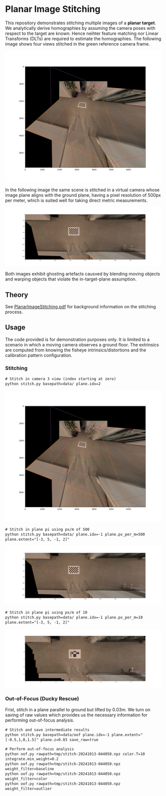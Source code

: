 # Planar Image Stitching

This repository demonstrates stitching multiple images of a **planar target**. We analytically derive homographies by assuming the camera poses with respect to the target are known. Hence neihter feature matching nor  Linear Transforms (DLTs) are required to estimate the homographies. The following image shows four views stitched in the green reference camera frame. 

<p align="center" width="100%">
<img src="etc/stitch-cam2.png" />
</p>

In the following image the same scene is stitched in a virtual camera whose image plane aligns with the ground plane, having a pixel resolution of 500px per meter, which is suited well for taking direct metric measurements.

<p align="center" width="100%">
<img src="etc/stitch-pi-500.png" />
</p>

Both images exhibit ghosting artefacts causved by blending moving objects and warping objects that violate the in-target-plane assumption. 

## Theory

See [PlanarImageStitching.pdf](PlanarImageStitching.pdf) for background information on the stitching process.

## Usage

The code provided is for demonstration purposes only. It is limited to a scenario in which a moving camera observes a ground floor. The extrinsics are computed from knowing the fisheye intrinsics/distortions and the calibration pattern configuration.

### Stitching

```shell
# Stitch in camera 3 view (index starting at zero)
python stitch.py basepath=data/ plane.idx=2
```
<p align="center" width="100%">
<img src="etc/stitch-cam2.png" />
</p>


```shell
# Stitch in plane pi using px/m of 500
python stitch.py basepath=data/ plane.idx=-1 plane.px_per_m=500 plane.extent="[-3, 5, -1, 2]"
```
<p align="center" width="100%">
<img src="etc/stitch-pi-500.png" />
</p>

```shell
# Stitch in plane pi using px/m of 10
python stitch.py basepath=data/ plane.idx=-1 plane.px_per_m=10 plane.extent="[-3, 5, -1, 2]"
```
<p align="center" width="100%">
<img src="etc/stitch-pi-10.png" />
</p>

### Out-of-Focus (Ducky Rescue)

Frist, stitch in a plane parallel to ground but lifted by 0.03m. We turn on saving of raw values which provides us the necessary information for performing
out-of-focus analysis.

```shell
# Stitch and save intermediate results
python stitch.py basepath=data/oof plane.idx=-1 plane.extent="[-0.5,1,0,1.5]" plane.z=0.03 save_raw=true
``` 

```shell
# Perform out-of-focus analysis
python oof.py rawpath=tmp/stitch-20241013-044050.npz color.T=10 integrate.min_weight=0.2
python oof.py rawpath=tmp/stitch-20241013-044050.npz weight_filter=baseline
python oof.py rawpath=tmp/stitch-20241013-044050.npz weight_filter=color   
python oof.py rawpath=tmp/stitch-20241013-044050.npz weight_filter=outlier
```

